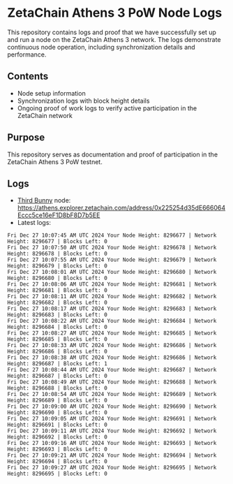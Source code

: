 # ZetaChain Athens 3 PoW Node Logs
This repository contains logs and proof that we have successfully set up and run a node on the ZetaChain Athens 3 network. The logs demonstrate continuous node operation, including synchronization details and performance.

## Contents
- Node setup information
- Synchronization logs with block height details
- Ongoing proof of work logs to verify active participation in the ZetaChain network

## Purpose
This repository serves as documentation and proof of participation in the ZetaChain Athens 3 PoW testnet.

## Logs

- [Third Bunny](https://thirdbunny.xyz/) node: https://athens.explorer.zetachain.com/address/0x225254d35dE666064Eccc5ce16eF1D8bF8D7b5EE
- Latest logs:
```
Fri Dec 27 10:07:45 AM UTC 2024 Your Node Height: 8296677 | Network Height: 8296677 | Blocks Left: 0
Fri Dec 27 10:07:50 AM UTC 2024 Your Node Height: 8296678 | Network Height: 8296678 | Blocks Left: 0
Fri Dec 27 10:07:55 AM UTC 2024 Your Node Height: 8296679 | Network Height: 8296679 | Blocks Left: 0
Fri Dec 27 10:08:01 AM UTC 2024 Your Node Height: 8296680 | Network Height: 8296680 | Blocks Left: 0
Fri Dec 27 10:08:06 AM UTC 2024 Your Node Height: 8296681 | Network Height: 8296681 | Blocks Left: 0
Fri Dec 27 10:08:11 AM UTC 2024 Your Node Height: 8296682 | Network Height: 8296682 | Blocks Left: 0
Fri Dec 27 10:08:17 AM UTC 2024 Your Node Height: 8296683 | Network Height: 8296683 | Blocks Left: 0
Fri Dec 27 10:08:22 AM UTC 2024 Your Node Height: 8296684 | Network Height: 8296684 | Blocks Left: 0
Fri Dec 27 10:08:27 AM UTC 2024 Your Node Height: 8296685 | Network Height: 8296685 | Blocks Left: 0
Fri Dec 27 10:08:33 AM UTC 2024 Your Node Height: 8296686 | Network Height: 8296686 | Blocks Left: 0
Fri Dec 27 10:08:38 AM UTC 2024 Your Node Height: 8296686 | Network Height: 8296687 | Blocks Left: 1
Fri Dec 27 10:08:44 AM UTC 2024 Your Node Height: 8296687 | Network Height: 8296687 | Blocks Left: 0
Fri Dec 27 10:08:49 AM UTC 2024 Your Node Height: 8296688 | Network Height: 8296688 | Blocks Left: 0
Fri Dec 27 10:08:54 AM UTC 2024 Your Node Height: 8296689 | Network Height: 8296689 | Blocks Left: 0
Fri Dec 27 10:09:00 AM UTC 2024 Your Node Height: 8296690 | Network Height: 8296690 | Blocks Left: 0
Fri Dec 27 10:09:05 AM UTC 2024 Your Node Height: 8296691 | Network Height: 8296691 | Blocks Left: 0
Fri Dec 27 10:09:11 AM UTC 2024 Your Node Height: 8296692 | Network Height: 8296692 | Blocks Left: 0
Fri Dec 27 10:09:16 AM UTC 2024 Your Node Height: 8296693 | Network Height: 8296693 | Blocks Left: 0
Fri Dec 27 10:09:21 AM UTC 2024 Your Node Height: 8296694 | Network Height: 8296694 | Blocks Left: 0
Fri Dec 27 10:09:27 AM UTC 2024 Your Node Height: 8296695 | Network Height: 8296695 | Blocks Left: 0
```

